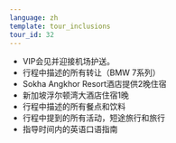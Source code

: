 ```yaml
---
language: zh
template: tour_inclusions
tour_id: 32
---
```

*   VIP会见并迎接机场护送。
*   行程中描述的所有转让（BMW 7系列）
*   Sokha Angkhor Resort酒店提供2晚住宿
*   新加坡浮尔顿湾大酒店住宿1晚
*   行程中描述的所有餐点和饮料
*   行程中提到的所有活动，短途旅行和旅行
*   指导时间内的英语口语指南